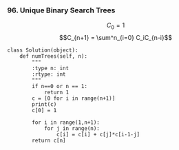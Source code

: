 
### 96. Unique Binary Search Trees

$$ C_0 = 1 $$
$$C_{n+1} = \sum^n_{i=0} C_iC_{n-i}$$

```
class Solution(object):
    def numTrees(self, n):
        """
        :type n: int
        :rtype: int
        """
        if n==0 or n == 1:
            return 1
        c = [0 for i in range(n+1)]
        print(c)
        c[0] = 1
        
        for i in range(1,n+1):
            for j in range(n):
                c[i] = c[i] + c[j]*c[i-1-j]
        return c[n]
```
